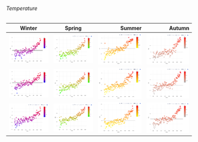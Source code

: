 ###### Temperature

| Winter        | Spring           | Summer  | Autumn 
| ------------- |:-------------:| -----:|-----:|
| ![alt text](Dec.png)      | ![alt text](Mar.png) | ![alt text](Jun.png) |   ![alt text](Sep.png) | 
| ![alt text](Jan.png)      | ![alt text](Apr.png)      |   ![alt text](Jul.png) |  ![alt text](Oct.png)|
| ![alt text](Feb.png) | ![alt text](May.png)      |    ![alt text](Aug.png) | ![alt text](Nov.png)|


